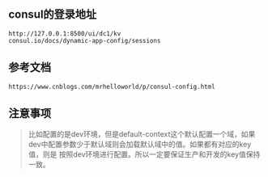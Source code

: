 ## consul的登录地址
```aidl
http://127.0.0.1:8500/ui/dc1/kv
consul.io/docs/dynamic-app-config/sessions
```

## 参考文档
```
https://www.cnblogs.com/mrhelloworld/p/consul-config.html
```


## 注意事项
> 比如配置的是dev环境，但是default-context这个默认配置一个域，如果dev中配置参数少于默认域则会加载默认域中的值。如果都有对应的key值，则是
> 按照dev环境进行配置。所以一定要保证生产和开发的key值保持一致。
